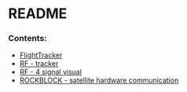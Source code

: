 # README

### Contents:

* [FlightTracker](./flightTracker)
* [RF - tracker](./rf_tracker)
* [RF - 4 signal visual](./rf_4Signal)
* [ROCKBLOCK - satellite hardware communication](./rockblock)
